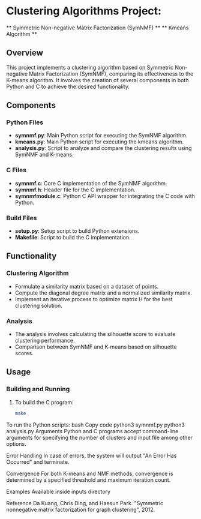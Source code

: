 # Clustering Algorithms Project:
** Symmetric Non-negative Matrix Factorization (SymNMF) **
** Kmeans Algorithm **

## Overview
This project implements a clustering algorithm based on Symmetric Non-negative Matrix Factorization (SymNMF), comparing its effectiveness to the K-means algorithm. It involves the creation of several components in both Python and C to achieve the desired functionality.

## Components
### Python Files
- **symnmf.py**: Main Python script for executing the SymNMF algorithm.
- **kmeans.py**: Main Python script for executing the kmeans algorithm.
- **analysis.py**: Script to analyze and compare the clustering results using SymNMF and K-means.

### C Files
- **symnmf.c**: Core C implementation of the SymNMF algorithm.
- **symnmf.h**: Header file for the C implementation.
- **symnmfmodule.c**: Python C API wrapper for integrating the C code with Python.

### Build Files
- **setup.py**: Setup script to build Python extensions.
- **Makefile**: Script to build the C implementation.

## Functionality

### Clustering Algorithm
- Formulate a similarity matrix based on a dataset of points.
- Compute the diagonal degree matrix and a normalized similarity matrix.
- Implement an iterative process to optimize matrix H for the best clustering solution.

### Analysis
- The analysis involves calculating the silhouette score to evaluate clustering performance.
- Comparison between SymNMF and K-means based on silhouette scores.

## Usage

### Building and Running
1. To build the C program:
   ```bash
   make
To run the Python scripts:
bash
Copy code
python3 symnmf.py <args>
python3 analysis.py <args>
Arguments
Python and C programs accept command-line arguments for specifying the number of clusters and input file among other options.

Error Handling
In case of errors, the system will output "An Error Has Occurred" and terminate.

Convergence
For both K-means and NMF methods, convergence is determined by a specified threshold and maximum iteration count.

Examples
Available inside inputs directory

Reference
Da Kuang, Chris Ding, and Haesun Park. "Symmetric nonnegative matrix factorization for graph clustering", 2012.
